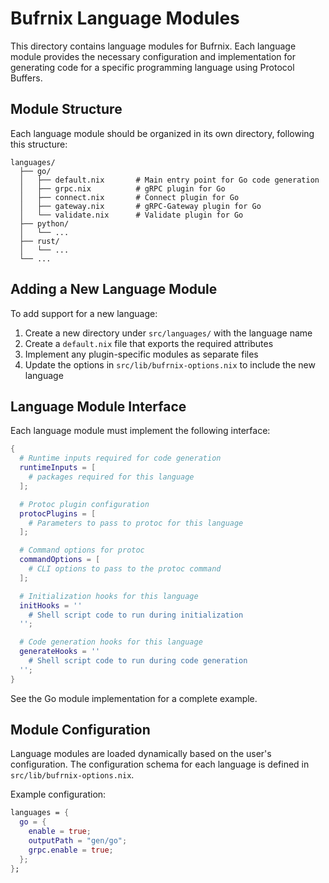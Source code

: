 # Bufrnix Language Modules

This directory contains language modules for Bufrnix. Each language module provides the necessary configuration and implementation for generating code for a specific programming language using Protocol Buffers.

## Module Structure

Each language module should be organized in its own directory, following this structure:

```
languages/
  ├── go/
  │   ├── default.nix       # Main entry point for Go code generation
  │   ├── grpc.nix          # gRPC plugin for Go
  │   ├── connect.nix       # Connect plugin for Go
  │   ├── gateway.nix       # gRPC-Gateway plugin for Go
  │   └── validate.nix      # Validate plugin for Go
  ├── python/
  │   └── ...
  ├── rust/
  │   └── ...
  └── ...
```

## Adding a New Language Module

To add support for a new language:

1. Create a new directory under `src/languages/` with the language name
2. Create a `default.nix` file that exports the required attributes
3. Implement any plugin-specific modules as separate files
4. Update the options in `src/lib/bufrnix-options.nix` to include the new language

## Language Module Interface

Each language module must implement the following interface:

```nix
{
  # Runtime inputs required for code generation
  runtimeInputs = [
    # packages required for this language
  ];

  # Protoc plugin configuration
  protocPlugins = [
    # Parameters to pass to protoc for this language
  ];

  # Command options for protoc
  commandOptions = [
    # CLI options to pass to the protoc command
  ];

  # Initialization hooks for this language
  initHooks = ''
    # Shell script code to run during initialization
  '';

  # Code generation hooks for this language
  generateHooks = ''
    # Shell script code to run during code generation
  '';
}
```

See the Go module implementation for a complete example.

## Module Configuration

Language modules are loaded dynamically based on the user's configuration. The configuration schema for each language is defined in `src/lib/bufrnix-options.nix`.

Example configuration:

```nix
languages = {
  go = {
    enable = true;
    outputPath = "gen/go";
    grpc.enable = true;
  };
};
```